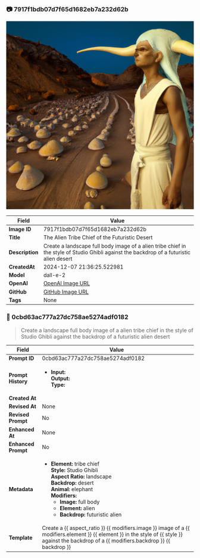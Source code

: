 

### 📷 7917f1bdb07d7f65d1682eb7a232d62b 


![data.id](./7917f1bdb07d7f65d1682eb7a232d62b.jpg)


| Field          | Value                                                                                                                     |
|----------------|---------------------------------------------------------------------------------------------------------------------------|
| **Image ID**             | 7917f1bdb07d7f65d1682eb7a232d62b                                                                                                             |
| **Title**           | The Alien Tribe Chief of the Futuristic Desert                                                                                                       |
| **Description**           | Create a landscape full body image of a alien tribe chief in the style of Studio Ghibli against the backdrop of a futuristic alien desert                                                                                                       |
| **CreatedAt**        | 2024-12-07 21:36:25.522981                                                                                                        |
| **Model**        | dall-e-2                                                                                                        |
| **OpenAI**         | [OpenAI Image URL](https://oaidalleapiprodscus.blob.core.windows.net/private/org-TZj0gKpq3CiXdXNznVOkBYav/user-t5KW5S6yYiCS0u4yDWasqnEP/img-cnkvMHW4ku3wgqq8w7hSBVuR.png?st=2024-12-07T20%3A36%3A17Z&se=2024-12-07T22%3A36%3A17Z&sp=r&sv=2024-08-04&sr=b&rscd=inline&rsct=image/png&skoid=d505667d-d6c1-4a0a-bac7-5c84a87759f8&sktid=a48cca56-e6da-484e-a814-9c849652bcb3&skt=2024-12-06T22%3A49%3A10Z&ske=2024-12-07T22%3A49%3A10Z&sks=b&skv=2024-08-04&sig=nlmB47%2BQXSZ36%2B9MimebpPKPQTRmTrn/CCyS9s8OZ9M%3D)                                                                                |
| **GitHub**         | [GitHub Image URL](https://raw.githubusercontent.com/Caneta-Silva/studio-ghibli/blob/main/images/7917f1bdb07d7f65d1682eb7a232d62b/7917f1bdb07d7f65d1682eb7a232d62b.jpg)                                                                                |
| **Tags**       | None                                                                                                                   |

### 📜 0cbd63ac777a27dc758ae5274adf0182

> Create a landscape full body image of a alien tribe chief in the style of Studio Ghibli against the backdrop of a futuristic alien desert

| Field          | Value                                                                                                                                                                      |
|----------------|----------------------------------------------------------------------------------------------------------------------------------------------------------------------------|
| **Prompt ID**  | 0cbd63ac777a27dc758ae5274adf0182                                                                                                                                                            |
| **Prompt History** | <ul><li>**Input:**  <br> **Output:**  <br> **Type:** </li></ul> |
| **Created At** |                                                                                                                                                    |
| **Revised At** | None                                                                                                                                                   |
| **Revised Prompt** | No                                                                                                                                                                      |
| **Enhanced At** | None                                                                                                                                                  |
| **Enhanced Prompt** | No                                                                                                                                                                    |
| **Metadata**   | <ul><li>**Element:** tribe chief <br> **Style:** Studio Ghibli <br> **Aspect Ratio:** landscape <br> **Backdrop:** desert <br> **Animal:** elephant <br> **Modifiers:**<ul><li>**Image:** full body</li><li>**Element:** alien</li><li>**Backdrop:** futuristic alien</li></ul></li></ul> |
| **Template**   | Create a {{ aspect_ratio }} {{ modifiers.image }} image of a {{ modifiers.element }} {{ element }} in the style of {{ style }} against the backdrop of a {{ modifiers.backdrop }} {{ backdrop }}                                                                                                                                           |


